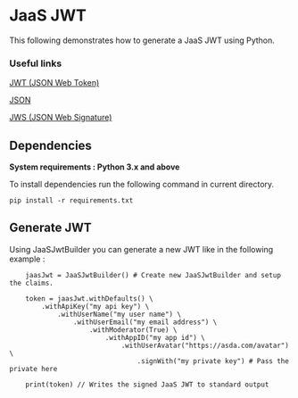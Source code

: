 # JaaS JWT

This following demonstrates how to generate a JaaS JWT using Python.

### Useful links

[JWT (JSON Web Token)](https://tools.ietf.org/html/rfc7519)

[JSON](https://tools.ietf.org/html/rfc7159)

[JWS (JSON Web Signature)](https://tools.ietf.org/html/rfc7515)

## Dependencies

**System requirements : Python 3.x and above**

To install dependencies run the following command in current directory.

```
pip install -r requirements.txt
```

## Generate JWT

Using JaaSJwtBuilder you can generate a new JWT like in the following example :

```
    jaasJwt = JaaSJwtBuilder() # Create new JaaSJwtBuilder and setup the claims.

    token = jaasJwt.withDefaults() \
        .withApiKey("my api key") \
            .withUserName("my user name") \
                .withUserEmail("my email address") \
                    .withModerator(True) \
                        .withAppID("my app id") \
                            .withUserAvatar("https://asda.com/avatar") \
                                .signWith("my private key") # Pass the private here

    print(token) // Writes the signed JaaS JWT to standard output
```
